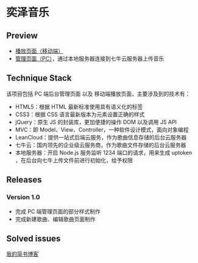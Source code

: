 # 奕泽音乐

## Preview
- [播放页面（移动端）](http://pengyize.top/ez-music/src)
- [管理页面（PC）](http://pengyize.top/ez-music/src/admin.html)，通过本地服务器连接到七牛云服务器上传音乐

## Technique Stack
该项目包括 PC 端后台管理页面 以及 移动端播放页面，主要涉及到的技术有：
- HTML5：根据 HTML 最新标准使用具有语义化的标签
- CSS3：根据 CSS 语言最新版本为元素设置正确的样式
- jQuery：原生 JS 的封装库，更加便捷的操作 DOM 以及调用 JS API
- MVC：即 Model、View、Controller，一种软件设计模式，面向对象编程
- LeanCloud：提供一站式后端云服务，作为歌曲信息存储的后台云服务器
- 七牛云：国内领先的企业级云服务商，作为歌曲文件存储的后台云服务器
- 本地服务器：开启 Node.js 服务监听 1234 端口的请求，用来生成 uptoken ，在后台向七牛上传文件前进行初始化，给予权限

## Releases
### Version 1.0
- 完成 PC 端管理页面的部分样式制作
- 完成新建歌曲、编辑歌曲页面制作

## Solved issues
[我的简书博客](https://www.jianshu.com/p/cea1fa2b80e3)
